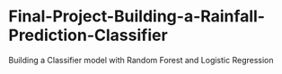 # Final-Project-Building-a-Rainfall-Prediction-Classifier
Building a Classifier model with Random Forest and Logistic Regression
